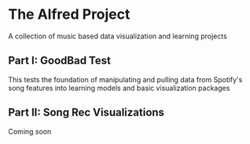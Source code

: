 # The Alfred Project

A collection of music based data visualization and learning projects

## Part I: GoodBad Test
This tests the foundation of manipulating and pulling data from Spotify's song features into learning models and basic visualization packages

## Part II: Song Rec Visualizations
Coming soon
